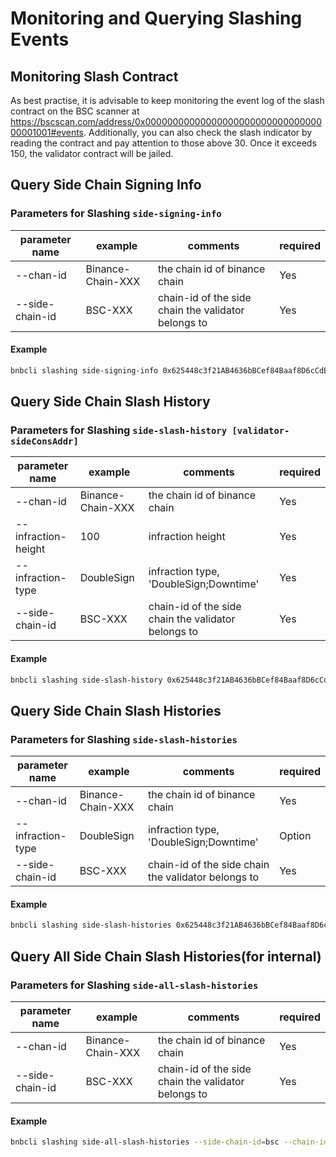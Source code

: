 # Monitoring and Querying Slashing Events

## Monitoring Slash Contract

As best practise, it is advisable to  keep monitoring the event log of the slash contract on the BSC scanner at 
<https://bscscan.com/address/0x0000000000000000000000000000000000001001#events>. Additionally, you can also check the slash indicator by reading the contract and pay attention to those above 30. Once it exceeds 150, the validator contract will be jailed.

## Query Side Chain Signing Info

### Parameters for Slashing `side-signing-info`

| **parameter name** | **example**       | **comments**                                         | **required** |
| ------------------ | ----------------- | ---------------------------------------------------- | ------------ |
| --chan-id          | Binance-Chain-XXX | the chain id of binance  chain                       | Yes          |
| --side-chain-id    | BSC-XXX           | chain-id of the side  chain the validator belongs to | Yes          |

#### Example

```bash
bnbcli slashing side-signing-info 0x625448c3f21AB4636bBCef84Baaf8D6cCdE13c3F --side-chain-id=bsc --chain-id=test-chain-8d7sJz --home ~/home_cli
```
##  Query Side Chain Slash History

### Parameters for Slashing `side-slash-history [validator-sideConsAddr]`

| **parameter name**  | **example**       | **comments**                                         | **required** |
| ------------------- | ----------------- | ---------------------------------------------------- | ------------ |
| --chan-id           | Binance-Chain-XXX | the chain id of binance  chain                       | Yes          |
| --infraction-height | 100               | infraction height                                    | Yes          |
| --infraction-type   | DoubleSign        | infraction type, 'DoubleSign;Downtime'               | Yes          |
| --side-chain-id     | BSC-XXX           | chain-id of the side chain the validator belongs to  | Yes          |

#### Example

```bash
bnbcli slashing side-slash-history 0x625448c3f21AB4636bBCef84Baaf8D6cCdE13c3F --infraction-height 100 --infraction-type DoubleSign --side-chain-id=bsc --chain-id=test-chain-8d7sJz --home ~/home_cli
```

## Query Side Chain Slash Histories

### Parameters for Slashing `side-slash-histories`

| **parameter name** | **example**       | **comments**                                         | **required** |
| ------------------ | ----------------- | ---------------------------------------------------- | ------------ |
| --chan-id          | Binance-Chain-XXX | the chain id of binance  chain                       | Yes          |
| --infraction-type  | DoubleSign        | infraction type, 'DoubleSign;Downtime'               | Option       |
| --side-chain-id    | BSC-XXX           | chain-id of the side chain the validator belongs to  | Yes          |

#### Example

```bash
bnbcli slashing side-slash-histories 0x625448c3f21AB4636bBCef84Baaf8D6cCdE13c3F --infraction-type DoubleSign --side-chain-id=bsc --chain-id=test-chain-8d7sJz --home ~/home_cli
```

## Query All Side Chain Slash Histories(for internal)

### Parameters for Slashing `side-all-slash-histories`

| **parameter name** | **example**       | **comments**                                         | **required** |
| ------------------ | ----------------- | ---------------------------------------------------- | ------------ |
| --chan-id          | Binance-Chain-XXX | the chain id of binance chain                        | Yes          |
| --side-chain-id    | BSC-XXX           | chain-id of the side chain the validator belongs to  | Yes          |

#### Example

```bash
bnbcli slashing side-all-slash-histories --side-chain-id=bsc --chain-id=test-chain-8d7sJz --home ~/home_cli
```
